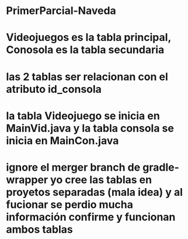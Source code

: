 ﻿# PrimerParcial-Naveda
# Videojuegos es la tabla principal, Conosola es la tabla secundaria
# las 2 tablas ser relacionan con el atributo id_consola
# la tabla Videojuego se inicia en MainVid.java y la tabla consola se inicia en MainCon.java
# ignore el merger branch de gradle-wrapper yo cree las tablas en proyetos separadas (mala idea) y al fucionar se perdio mucha información confirme y funcionan ambos tablas
